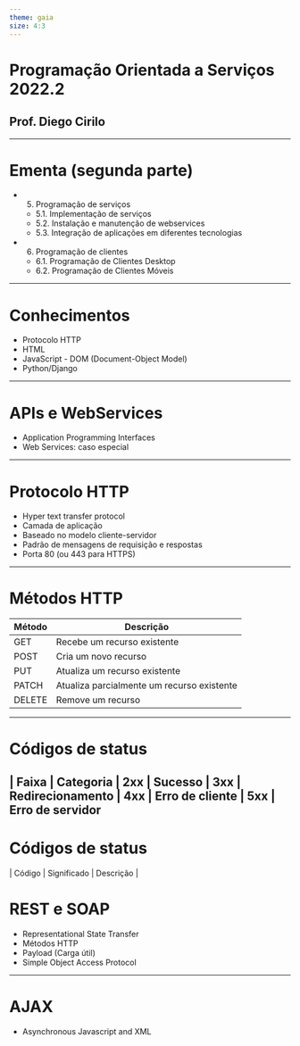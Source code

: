 ```yaml
---
theme: gaia
size: 4:3
---
```

# Programação Orientada a Serviços 2022.2
## Prof. Diego Cirilo
---
# Ementa (segunda parte)
 - 5. Programação de serviços
   - 5.1. Implementação de serviços
   - 5.2. Instalação e manutenção de webservices
   - 5.3. Integração de aplicações em diferentes tecnologias
 - 6. Programação de clientes
   - 6.1. Programação de Clientes Desktop
   - 6.2. Programação de Clientes Móveis
---
# Conhecimentos
  - Protocolo HTTP
  - HTML
  - JavaScript - DOM (Document-Object Model)
  - Python/Django
---
# APIs e WebServices
  - Application Programming Interfaces
  - Web Services: caso especial
---
# Protocolo HTTP
  - Hyper text transfer protocol
  - Camada de aplicação
  - Baseado no modelo cliente-servidor
  - Padrão de mensagens de requisição e respostas
  - Porta 80 (ou 443 para HTTPS)
---
# Métodos HTTP
| Método | Descrição |
|-------|------|
| GET | Recebe um recurso existente |
| POST | Cria um novo recurso |
| PUT | Atualiza um recurso existente |
| PATCH | Atualiza parcialmente um recurso existente |
| DELETE | Remove um recurso |
---
# Códigos de status
| Faixa | Categoria 
| 2xx | Sucesso 
| 3xx | Redirecionamento 
| 4xx | Erro de cliente 
| 5xx | Erro de servidor 
---
# Códigos de status
| Código | Significado | Descrição |

# REST e SOAP
  - Representational State Transfer
  - Métodos HTTP
  - Payload (Carga útil)
  - Simple Object Access Protocol
---
# AJAX
  - Asynchronous Javascript and XML

